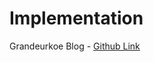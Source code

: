 # Implementation

Grandeurkoe Blog - [Github Link](https://github.com/grandeurkoe/100-days-of-code-the-complete-python-pro-bootcamp/tree/3c4448a729e674d11d413563af467bd1496e9a2c/day-071-deploying-your-web-application/grandeurkoe-blog)